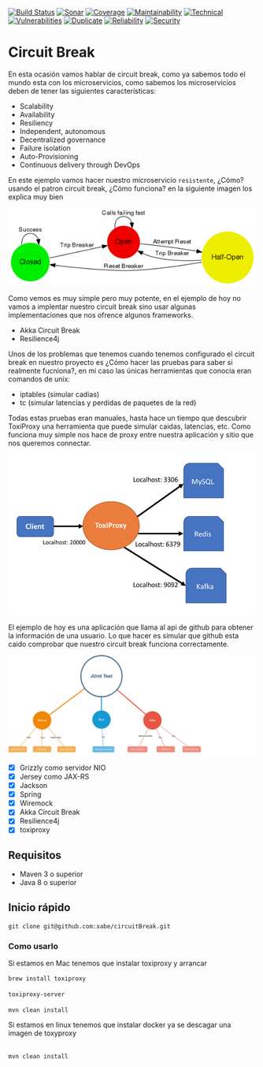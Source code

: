 [![Build Status](https://travis-ci.org/xabe/circuitBreak.svg?branch=master)](https://travis-ci.org/xabe/circuitBreak)
[![Sonar](https://sonarcloud.io/api/project_badges/measure?project=xabe%3AcircuitBreak&metric=alert_status)](https://sonarcloud.io/api/project_badges/measure?project=xabe%3AcircuitBreak&metric=alert_status)
[![Coverage](https://sonarcloud.io/api/project_badges/measure?project=xabe%3AcircuitBreak&metric=coverage)](https://sonarcloud.io/api/project_badges/measure?project=xabe%3AcircuitBreak&metric=coverage)
[![Maintainability](https://sonarcloud.io/api/project_badges/measure?project=xabe%3AcircuitBreak&metric=sqale_rating)](https://sonarcloud.io/api/project_badges/measure?project=xabe%3AcircuitBreak&metric=sqale_rating)
[![Technical](https://sonarcloud.io/api/project_badges/measure?project=xabe%3AcircuitBreak&metric=sqale_index)](https://sonarcloud.io/api/project_badges/measure?project=xabe%3AcircuitBreak&metric=sqale_index)
[![Vulnerabilities](https://sonarcloud.io/api/project_badges/measure?project=xabe%3AcircuitBreak&metric=vulnerabilities)](https://sonarcloud.io/api/project_badges/measure?project=xabe%3AcircuitBreak&metric=vulnerabilities)
[![Duplicate](https://sonarcloud.io/api/project_badges/measure?project=xabe%3AcircuitBreak&metric=duplicated_lines_density)](https://sonarcloud.io/api/project_badges/measure?project=xabe%3AcircuitBreak&metric=duplicated_lines_density)
[![Reliability](https://sonarcloud.io/api/project_badges/measure?project=xabe%3AcircuitBreak&metric=reliability_rating)](https://sonarcloud.io/api/project_badges/measure?project=xabe%3AcircuitBreak&metric=reliability_rating)
[![Security](https://sonarcloud.io/api/project_badges/measure?project=xabe%3AcircuitBreak&metric=security_rating)](https://sonarcloud.io/api/project_badges/measure?project=xabe%3AcircuitBreak&metric=security_rating)
# Circuit Break

En esta ocasión vamos hablar de circuit break, como ya sabemos todo el mundo esta con los microservicios, como sabemos los microservicios deben de tener las siguientes características:

* Scalability
* Availability
* Resiliency
* Independent, autonomous
* Decentralized governance
* Failure isolation
* Auto-Provisioning
* Continuous delivery through DevOps
 
 En este ejemplo vamos hacer nuestro microservicio `resistente`, ¿Cómo? usando el patron circuit break, ¿Cómo funciona?
 en la siguiente imagen los explica muy bien
 
 ![](images/circuit-breaker-states.png)
 
 
 Como vemos es muy simple pero muy potente, en el ejemplo de hoy no vamos a implentar nuestro circuit break sino usar algunas implementaciones que nos ofrence algunos frameworks.
 
 * Akka Circuit Break
 * Resilience4j
 
 Unos de los problemas que tenemos cuando tenemos configurado el circuit break en nuestro proyecto es ¿Cómo hacer las pruebas para saber si realmente fucniona?, en mi caso las únicas herramientas que conocia eran comandos de unix:
 
 * iptables (simular cadias)
 * tc (simular latencias y perdidas de paquetes de la red)
 
 Todas estas pruebas eran manuales, hasta hace un tiempo que descubrir ToxiProxy una herramienta que puede simular caidas, latencias, etc. Como funciona muy simple nos hace de proxy entre nuestra aplicación y sitio que nos queremos connectar.
 
 ![](images/toxiproxy.png)
 
 El ejemplo de hoy es una aplicación que llama al api de github para obtener la información de una usuario. Lo que hacer es simular que github esta caido comprobar que nuestro circuit break funciona correctamente.
 
  ![](images/test_toxiproxy.png)
 
 - [x] Grizzly como servidor NIO
 - [x] Jersey como JAX-RS
 - [x] Jackson
 - [x] Spring
 - [x] Wiremock
 - [x] Akka Circuit Break
 - [x] Resilience4j
 - [x] toxiproxy
 
 ## Requisitos
 
 * Maven 3 o superior
 * Java 8 o superior
 
 ## Inicio rápido
 
 ```
 git clone git@github.com:xabe/circuitBreak.git
 ```
 
### Como usarlo

Si estamos en Mac tenemos que instalar toxiproxy y arrancar

````
brew install toxiproxy

toxiproxy-server

mvn clean install

````

Si estamos en linux tenemos que instalar docker ya se descagar una imagen de toxyproxy

````

mvn clean install 

````